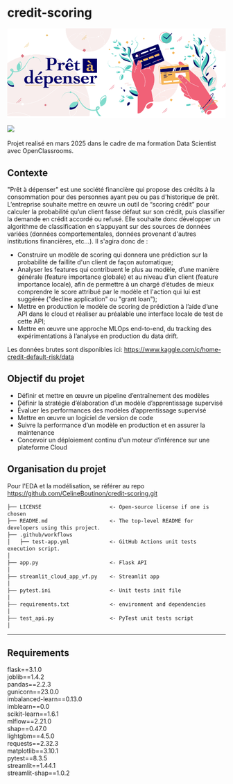 # credit-scoring

![](logo.png)

<a target="_blank" href="https://cookiecutter-data-science.drivendata.org/">
    <img src="https://img.shields.io/badge/CCDS-Project%20template-328F97?logo=cookiecutter" />
</a>

Projet realisé en mars 2025 dans le cadre de ma formation Data Scientist avec OpenClassrooms.

## Contexte
"Prêt à dépenser" est une société financière qui propose des crédits à la consommation pour
des personnes ayant peu ou pas d'historique de prêt. L’entreprise souhaite mettre en œuvre
un outil de “scoring crédit” pour calculer la probabilité qu’un client fasse défaut sur son crédit, 
puis classifier la demande en crédit accordé ou refusé. Elle souhaite donc développer un algorithme
de classification en s’appuyant sur des sources de données variées (données comportementales,
données provenant d'autres institutions financières, etc...). Il s'agira donc de :  

- Construire un modèle de scoring qui donnera une prédiction sur la probabilité de faillite d'un
 client de façon automatique;
- Analyser les features qui contribuent le plus au modèle, d’une manière générale (feature
 importance globale) et au niveau d’un client (feature importance locale), afin de permettre
 à un chargé d’études de mieux comprendre le score attribué par le modèle et l'action qui
 lui est suggérée ("decline application" ou "grant loan");
- Mettre en production le modèle de scoring de prédiction à l’aide d’une API dans le cloud et réaliser
au préalable une interface locale de test de cette API;
- Mettre en œuvre une approche MLOps end-to-end, du tracking des expérimentations
à l’analyse en production du data drift.

Les données brutes sont disponibles ici: https://www.kaggle.com/c/home-credit-default-risk/data

## Objectif du projet

- Définir et mettre en œuvre un pipeline d’entraînement des modèles  
- Définir la stratégie d’élaboration d’un modèle d’apprentissage supervisé  
- Évaluer les performances des modèles d’apprentissage supervisé  
- Mettre en œuvre un logiciel de version de code  
- Suivre la performance d’un modèle en production et en assurer la maintenance  
- Concevoir un déploiement continu d'un moteur d’inférence sur une plateforme Cloud  

## Organisation du projet

Pour l'EDA et la modélisation, se référer au repo https://github.com/CelineBoutinon/credit-scoring.git

```
├── LICENSE                      <- Open-source license if one is chosen
├── README.md                    <- The top-level README for developers using this project.
├── .github/workflows
│   ├── test-app.yml             <- GitHub Actions unit tests execution script.
│
├── app.py                       <- Flask API
│
├── streamlit_cloud_app_vf.py    <- Streamlit app
│
├── pytest.ini                   <- Unit tests init file
│
├── requirements.txt             <- environment and dependencies
│
├── test_api.py                  <- PyTest unit tests script
│

```

--------

## Requirements

flask==3.1.0  
joblib==1.4.2  
pandas==2.2.3  
gunicorn==23.0.0  
imbalanced-learn==0.13.0  
imblearn==0.0  
scikit-learn==1.6.1  
mlflow==2.21.0  
shap==0.47.0  
lightgbm==4.5.0  
requests==2.32.3  
matplotlib==3.10.1  
pytest==8.3.5  
streamlit==1.44.1  
streamlit-shap==1.0.2    
